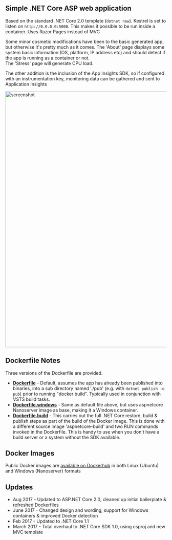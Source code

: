 ## Simple .NET Core ASP web application

Based on the standard .NET Core 2.0 template (`dotnet new`). Kestrel is set to listen on `http://0.0.0.0:5000`. This makes it possible to be run inside a container. Uses Razor Pages instead of MVC

Some minor cosmetic modifications have been to the basic generated app, but otherwise it's pretty much as it comes. The 'About' page displays some system basic information (OS, platform, IP address etc) and should detect if the app is running as a container or not.  
The 'Stress' page will generate CPU load.  

The other addition is the inclusion of the App Insights SDK, so if configured with an instrumentation key, monitoring data can be gathered and sent to Application Insights

<img src="https://user-images.githubusercontent.com/14982936/27382739-115620fe-5680-11e7-9cf9-0e1ff845cad7.png" alt="screenshot" style="width: 800px;"/>

## Dockerfile Notes
Three versions of the Dockerfile are provided.

- [**Dockerfile**](Dockerfile) - Default, assumes the app has already been published into binaries, into a sub directory named './pub' (e.g. with `dotnet publish -o pub`) prior to running "docker build". Typically used in conjunction with VSTS build tasks. 
- [**Dockerfile.windows**](Dockerfile.windows) - Same as default file above, but uses aspnetcore Nanoserver image as base, making it a Windows container. 
- [**Dockerfile.build**](Dockerfile.build) - This carries out the full .NET Core restore, build & publish steps as part of the build of the Docker image. This is done with a different source image 'aspnetcore-build' and two RUN commands invoked in the Dockerfile. This is handy to use when you don't have a build server or a system without the SDK available. 

## Docker Images
Public Docker images are [available on Dockerhub](https://hub.docker.com/r/bencuk/dotnet-demoapp/) in both Linux (Ubuntu) and Windows (Nanoserver) formats

## Updates
* Aug 2017 - Updated to ASP.NET Core 2.0, cleaned up initial boilerplate & refreshed Dockerfiles
* June 2017 - Changed design and wording, support for Windows containers & improved Docker detection
* Feb 2017 - Updated to .NET Core 1.1
* March 2017 - Total overhaul to .NET Core SDK 1.0, using csproj and new MVC template
